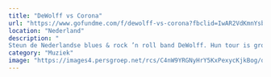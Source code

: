 ```yaml
---
title: "DeWolff vs Corona"
url: "https://www.gofundme.com/f/dewolff-vs-corona?fbclid=IwAR2VdKmnYsbDV4OOD-h9dbi2jc70urO5g7Xbr6ulLedQxjBXcdpbWK_qCeM"
location: "Nederland"
description: "
Steun de Nederlandse blues & rock ’n roll band DeWolff. Hun tour is grotendeels afgelast en missen daarom een grote bron van inkomsten."
category: "Muziek"
image: "https://images4.persgroep.net/rcs/C4nW9YRGNyHrY5KxPexycKjkBog/diocontent/161517630/_fitwidth/694/?appId=21791a8992982cd8da851550a453bd7f&quality=0.9"
---
```

